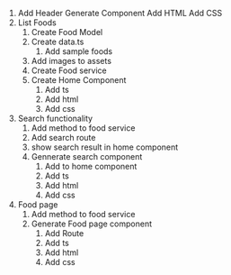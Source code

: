 1. Add Header
   Generate Component
   Add HTML
   Add CSS
2. List Foods
   1. Create Food Model
   2. Create data.ts
      1. Add sample foods
   3. Add images to assets
   4. Create Food service
   5. Create Home Component
      1. Add ts
      2. Add html
      3. Add css      
3. Search functionality
   1. Add method to food service
   2. Add search route
   3. show search result in home component
   4. Gennerate search component
      1. Add to home component
      2. Add ts
      3. Add html
      4. Add css
4. Food page
   1. Add method to food service
   2. Generate Food page component
      1. Add Route
      2. Add ts
      3. Add html
      4. Add css